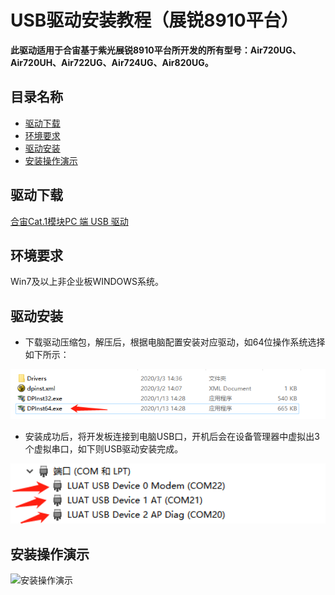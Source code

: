 # USB驱动安装教程（展锐8910平台）

**此驱动适用于合宙基于紫光展锐8910平台所开发的所有型号：Air720UG、Air720UH、Air722UG、Air724UG、Air820UG。**

## 目录名称

- [驱动下载](#驱动下载)
- [环境要求](#环境要求)
- [驱动安装](#驱动安装)
- [安装操作演示](#安装操作演示)

## 驱动下载

[合宙Cat.1模块PC 端 USB 驱动](https://cdn.openluat-luatcommunity.openluat.com/attachment/20200808183454135_sw_file_20200303181718_8910_module_usb_driver_signed%20_20200303_hezhou.7z)

## 环境要求

Win7及以上非企业板WINDOWS系统。

## 驱动安装

- 下载驱动压缩包，解压后，根据电脑配置安装对应驱动，如64位操作系统选择如下所示：

<img src="../../image/开发工具及使用说明/USB驱动安装教程（展锐8910平台）/20220217162748077_image.png" alt="image.png" style="zoom:150%;" />

- 安装成功后，将开发板连接到电脑USB口，开机后会在设备管理器中虚拟出3个虚拟串口，如下则USB驱动安装完成。

<img src="../../image/开发工具及使用说明/USB驱动安装教程（展锐8910平台）/20220217162401034_image.png" alt="image.png" style="zoom: 150%;" />

## 安装操作演示

![安装操作演示](../../image/开发工具及使用说明/USB驱动安装教程（展锐8910平台）/安装操作演示.gif)

